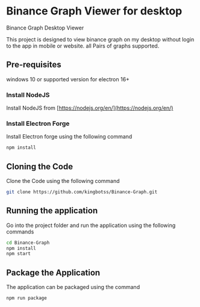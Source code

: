 # Binance Graph Viewer for desktop

Binance Graph Desktop Viewer

This project is designed to view binance graph on my desktop without login to the app in mobile or website. all Pairs of graphs supported.

## Pre-requisites
windows 10 or supported version for electron 16+

### Install NodeJS

Install NodeJS from [https://nodejs.org/en/](https://nodejs.org/en/)

### Install Electron Forge

Install Electron forge using the following command

```bash
npm install 
```

## Cloning the Code

Clone the Code using the following command

```bash
git clone https://github.com/kingbotss/Binance-Graph.git
```

## Running the application

Go into the project folder and run the application using the following commands

```bash
cd Binance-Graph
npm install
npm start
```

## Package the Application

The application can be packaged using the command 

```bash
npm run package
```
